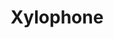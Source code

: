 ---
title: "Xylophone"
link_title: "Part 1"
link: "https://medium.com/@kas493/building-a-xylophone-part-1-xylo-troduction-a9e914ddaa13"
link_title2: "Part 2"
link2: "https://medium.com/@kas493/building-a-xylophone-part-2-xylo-brations-5f831a4c2b37"
link_title3: "Part 3"
link3: "https://medium.com/@kas493/building-a-xylophone-part-3-xylo-speriments-951105bf9f16"
link_title4: "Part 4"
link4: "https://medium.com/@kas493/building-a-xylophone-part-4-xylo-gorithms-e6e5f7e35"
link_title5: "Part 5"
link5: "https://medium.com/@kas493/building-a-xylophone-part-5-xylo-nalysis-d0072e21995"
link_title6: "Part 6"
link6: "https://medium.com/@kas493/building-a-xylophone-part-6-xylo-sculpting-15c1d9e1e60f"
link_title7: "Part 7"
link7: "https://medium.com/@kas493/building-a-xylophone-part-7-xylo-coda-ed4677049a62"
teaser_image: "/files/site/xylophone.jpg"
description: "I built a xylophone for fun as a computational geometry and woodworking project one spring. I wrote a Medium blog series describing the physics, computations, and woodworking process in detail."
---